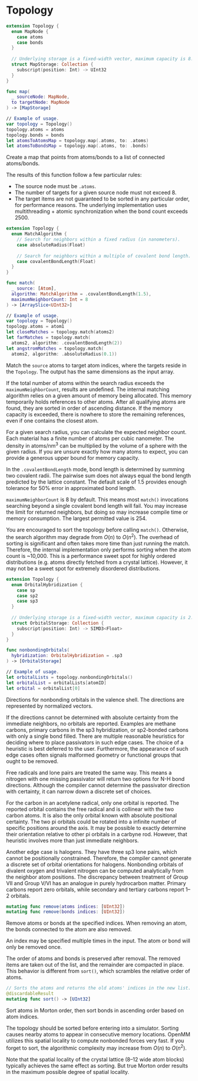 # Topology

```swift
extension Topology {
  enum MapNode {
    case atoms
    case bonds
  }
  
  // Underlying storage is a fixed-width vector, maximum capacity is 8.
  struct MapStorage: Collection {
    subscript(position: Int) -> UInt32
  }
}

func map(
  _ sourceNode: MapNode,
  to targetNode: MapNode
) -> [MapStorage]

// Example of usage.
var topology = Topology()
topology.atoms = atoms
topology.bonds = bonds
let atomsToAtomsMap = topology.map(.atoms, to: .atoms)
let atomsToBondsMap = topology.map(.atoms, to: .bonds)
```

Create a map that points from atoms/bonds to a list of connected atoms/bonds.

The results of this function follow a few particular rules:
- The source node must be `.atoms`.
- The number of targets for a given source node must not exceed 8.
- The target items are not guaranteed to be sorted in any particular order, for performance reasons. The underlying implementation uses multithreading + atomic synchronization when the bond count exceeds 2500.

```swift
extension Topology {
  enum MatchAlgorithm {
    // Search for neighbors within a fixed radius (in nanometers).
    case absoluteRadius(Float)
    
    // Search for neighbors within a multiple of covalent bond length.
    case covalentBondLength(Float)
  }
}

func match(
  _ source: [Atom],
  algorithm: MatchAlgorithm = .covalentBondLength(1.5),
  maximumNeighborCount: Int = 8
) -> [ArraySlice<UInt32>]

// Example of usage.
var topology = Topology()
topology.atoms = atom1
let closeMatches = topology.match(atoms2)
let farMatches = topology.match(
  atoms2, algorithm: .covalentBondLength(2))
let angstromMatches = topology.match(
  atoms2, algorithm: .absoluteRadius(0.1))
```

Match the `source` atoms to target atom indices, where the targets reside in the `Topology`. The output has the same dimensions as the input array.

If the total number of atoms within the search radius exceeds the `maximumNeighborCount`, results are undefined. The internal matching algorithm relies on a given amount of memory being allocated. This memory temporarily holds references to other atoms. After all qualifying atoms are found, they are sorted in order of ascending distance. If the memory capacity is exceeded, there is nowhere to store the remaining references, even if one contains the closest atom.

For a given search radius, you can calculate the expected neighbor count. Each material has a finite number of atoms per cubic nanometer. The density in atoms/nm<sup>3</sup> can be multiplied by the volume of a sphere with the given radius. If you are unsure exactly how many atoms to expect, you can provide a generous upper bound for memory capacity.

In the `.covalentBondLength` mode, bond length is determined by summing two covalent radii. The pairwise sum does not always equal the bond length predicted by the lattice constant. The default scale of 1.5 provides enough tolerance for 50% error in approximated bond length.

`maximumNeighborCount` is 8 by default. This means most `match()` invocations searching beyond a single covalent bond length will fail. You may increase the limit for returned neighbors, but doing so may increase compile time or memory consumption. The largest permitted value is 254.

You are encouraged to sort the topology before calling `match()`. Otherwise, the search algorithm may degrade from $O(n)$ to $O(n^2)$. The overhead of sorting is significant and often takes more time than just running the match. Therefore, the internal implementation only performs sorting when the atom count is ~10,000. This is a performance sweet spot for highly ordered distributions (e.g. atoms directly fetched from a crystal lattice). However, it may not be a sweet spot for extremely disordered distributions.

```swift
extension Topology {
  enum OrbitalHybridization {
    case sp
    case sp2
    case sp3
  }
  
  // Underlying storage is a fixed-width vector, maximum capacity is 2.
  struct OrbitalStorage: Collection {
    subscript(position: Int) -> SIMD3<Float>
  }
}

func nonbondingOrbitals(
  hybridization: OrbitalHybridization = .sp3
) -> [OrbitalStorage]

// Example of usage.
let orbitalLists = topology.nonbondingOrbitals()
let orbitalList = orbitalLists[atomID]
let orbital = orbitalList[0]
```

Directions for nonbonding orbitals in the valence shell. The directions are represented by normalized vectors.

If the directions cannot be determined with absolute certainty from the immediate neighbors, no orbitals are reported. Examples are methane carbons, primary carbons in the sp3 hybridization, or sp2-bonded carbons with only a single bond filled. There are multiple reasonable heuristics for deciding where to place passivators in such edge cases. The choice of a heuristic is best deferred to the user. Furthermore, the appearance of such edge cases often signals malformed geometry or functional groups that ought to be removed.

Free radicals and lone pairs are treated the same way. This means a nitrogen with one missing passivator will return two options for N-H bond directions. Although the compiler cannot determine the passivator direction with certainty, it can narrow down a discrete set of choices.

For the carbon in an acetylene radical, only one orbital is reported. The reported orbital contains the free radical and is collinear with the two carbon atoms. It is also the only orbital known with absolute positional certainty. The two pi orbitals could be rotated into a infinite number of specific positions around the axis. It may be possible to exactly determine their orientation relative to other pi orbitals in a carbyne rod. However, that heuristic involves more than just immediate neighbors.

Another edge case is halogens. They have three sp3 lone pairs, which cannot be positionally constrained. Therefore, the compiler cannot generate a discrete set of orbital orientations for halogens.  Nonbonding orbitals of divalent oxygen and trivalent nitrogen can be computed analytically from the neighbor atom positions. The discrepancy between treatment of Group VII and Group V/VI has an analogue in purely hydrocarbon matter. Primary carbons report zero orbitals, while secondary and tertiary carbons report 1&ndash;2 orbitals.

```swift
mutating func remove(atoms indices: [UInt32])
mutating func remove(bonds indices: [UInt32])
```

Remove atoms or bonds at the specified indices. When removing an atom, the bonds connected to the atom are also removed.

An index may be specified multiple times in the input. The atom or bond will only be removed once.

The order of atoms and bonds is preserved after removal. The removed items are taken out of the list, and the remainder are compacted in place. This behavior is different from `sort()`, which scrambles the relative order of atoms.

```swift
// Sorts the atoms and returns the old atoms' indices in the new list.
@discardableResult
mutating func sort() -> [UInt32]
```

Sort atoms in Morton order, then sort bonds in ascending order based on atom indices.

The topology should be sorted before entering into a simulator. Sorting causes nearby atoms to appear in consecutive memory locations. OpenMM utilizes this spatial locality to compute nonbonded forces very fast. If you forget to sort, the algorithmic complexity may increase from $O(n)$ to $O(n^2)$.

Note that the spatial locality of the crystal lattice (8&ndash;12 wide atom blocks) typically achieves the same effect as sorting. But true Morton order results in the maximum possible degree of spatial locality.
